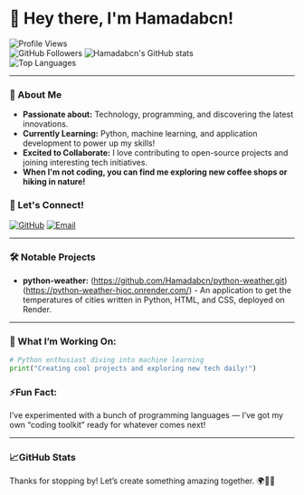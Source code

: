 # 👋 Hey there, I'm Hamadabcn! 

![Profile Views](https://komarev.com/ghpvc/?username=Hamadabcn&color=blue)  
![GitHub Followers](https://img.shields.io/github/followers/Hamadabcn?label=Follow&style=social)
![Hamadabcn's GitHub stats](https://github-readme-stats.vercel.app/api?username=Hamadabcn&show_icons=true&theme=radical)  
![Top Languages](https://github-readme-stats.vercel.app/api/top-langs/?username=Hamadabcn&layout=compact&theme=radical)

---

### 👀 About Me
- **Passionate about:** Technology, programming, and discovering the latest innovations.
- **Currently Learning:** Python, machine learning, and application development to power up my skills!
- **Excited to Collaborate:** I love contributing to open-source projects and joining interesting tech initiatives.
- **When I'm not coding, you can find me exploring new coffee shops or hiking in nature!**

### 🚀 Let's Connect!
[![GitHub](https://img.shields.io/badge/GitHub-100000?style=for-the-badge&logo=github&logoColor=white)](https://github.com/Hamadabcn)
[![Email](https://img.shields.io/badge/Email-D14836?style=for-the-badge&logo=gmail&logoColor=white)](mailto:mohbcn1@hotmail.com)

---

### 🛠️ Notable Projects
- **python-weather:** (https://github.com/Hamadabcn/python-weather.git)(https://python-weather-hjoc.onrender.com/) - An application to get the temperatures of cities written in Python, HTML, and CSS, deployed on Render.


---

### 🌱 What I’m Working On:
```python
# Python enthusiast diving into machine learning
print("Creating cool projects and exploring new tech daily!")


````

### ⚡Fun Fact:
I’ve experimented with a bunch of programming languages — I’ve got my own “coding toolkit” ready for whatever comes next!

---

### 📈GitHub Stats
Thanks for stopping by! Let’s create something amazing together. 🌍👨‍💻

